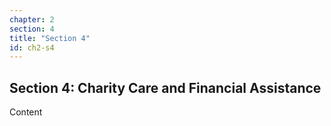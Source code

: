 ```yaml
---
chapter: 2
section: 4
title: "Section 4"
id: ch2-s4
---
```


## Section 4: Charity Care and Financial Assistance

Content
